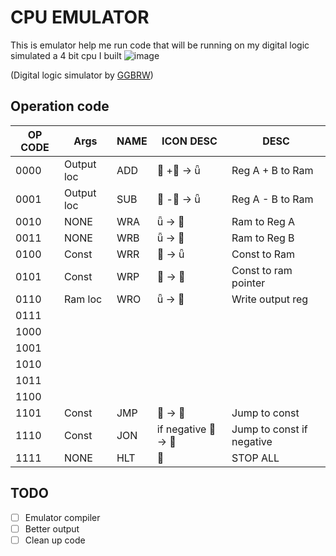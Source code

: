# CPU EMULATOR
This is emulator help me run code that will be running on my digital logic simulated a 4 bit cpu I built
![image](https://github.com/newor0599/worline-emu/assets/114163256/2624d419-00fc-4c40-91cf-8748621f124b)

(Digital logic simulator by [GGBRW](https://github.com/GGBRW/BOOLR))

## Operation code
| OP CODE | Args       | NAME | ICON DESC          | DESC
| ------- | ---------- | ---- | ------------------ | --------------------------|
| 0000    | Output loc | ADD  | 󰬈 +󰬉 ->           | Reg A + B to Ram          |
| 0001    | Output loc | SUB  | 󰬈 -󰬉 ->           | Reg A - B to Ram          |
| 0010    | NONE       | WRA  |  -> 󰬈             | Ram to Reg A              |
| 0011    | NONE       | WRB  |  -> 󰬉             | Ram to Reg B              |
| 0100    | Const      | WRR  |  ->              | Const to Ram              |
| 0101    | Const      | WRP  |  -> 󰕟             | Const to ram pointer      |
| 0110    | Ram loc    | WRO  |  ->              | Write output reg          |
| 0111    |            |      |                    |                           |
| 1000    |            |      |                    |                           |
| 1001    |            |      |                    |                           |
| 1010    |            |      |                    |                           |
| 1011    |            |      |                    |                           |
| 1100    |            |      |                    |                           |
| 1101    | Const      | JMP  |  -> 󰆙             | Jump to const             |
| 1110    | Const      | JON  | if negative  -> 󰆙 | Jump to const if negative |
| 1111    | NONE       | HLT  |                   | STOP ALL                  |

## TODO
- [ ] Emulator compiler
- [ ] Better output
- [ ] Clean up code
